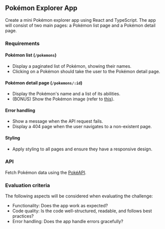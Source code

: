 ## Pokémon Explorer App

Create a mini Pokémon explorer app using React and TypeScript. The app will consist of two main pages: a Pokémon list page and a Pokémon detail page.

### Requirements

#### Pokémon list (`/pokemons`)

- Display a paginated list of Pokémon, showing their names.
- Clicking on a Pokémon should take the user to the Pokémon detail page.

#### Pokémon detail page (`/pokemons/:id`)

- Display the Pokémon's name and a list of its abilities.
- (BONUS) Show the Pokémon image (refer to [this](https://github.com/PokeAPI/pokeapi/issues/346)).

#### Error handling

- Show a message when the API request fails.
- Display a 404 page when the user navigates to a non-existent page.

#### Styling

- Apply styling to all pages and ensure they have a responsive design.

### API

Fetch Pokémon data using the [PokéAPI](https://pokeapi.co/).

### Evaluation criteria

The following aspects will be considered when evaluating the challenge:

- Functionality: Does the app work as expected?
- Code quality: Is the code well-structured, readable, and follows best practices?
- Error handling: Does the app handle errors gracefully?
